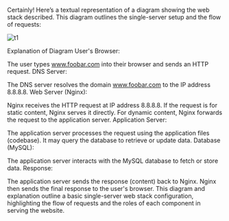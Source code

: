 Certainly! Here’s a textual representation of a diagram showing the web stack described. This diagram outlines the single-server setup and the flow of requests:

![t1](https://github.com/user-attachments/assets/0814186a-1fac-4160-8bd8-1517d4706b3c)

Explanation of Diagram
User's Browser:

The user types www.foobar.com into their browser and sends an HTTP request.
DNS Server:

The DNS server resolves the domain www.foobar.com to the IP address 8.8.8.8.
Web Server (Nginx):

Nginx receives the HTTP request at IP address 8.8.8.8.
If the request is for static content, Nginx serves it directly.
For dynamic content, Nginx forwards the request to the application server.
Application Server:

The application server processes the request using the application files (codebase).
It may query the database to retrieve or update data.
Database (MySQL):

The application server interacts with the MySQL database to fetch or store data.
Response:

The application server sends the response (content) back to Nginx.
Nginx then sends the final response to the user's browser.
This diagram and explanation outline a basic single-server web stack configuration, highlighting the flow of requests and the roles of each component in serving the website.









